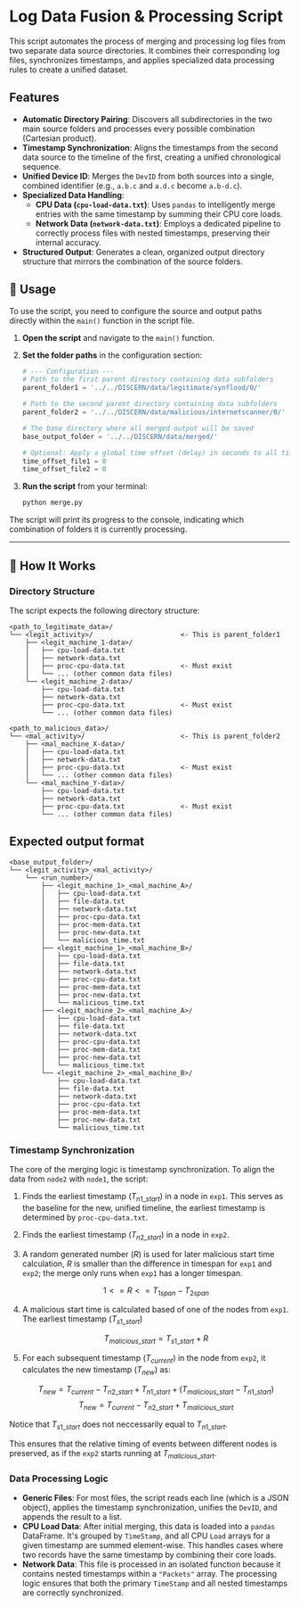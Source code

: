 # Log Data Fusion & Processing Script

This script automates the process of merging and processing log files from two separate data source directories. It combines their corresponding log files, synchronizes timestamps, and applies specialized data processing rules to create a unified dataset.

## Features

* **Automatic Directory Pairing**: Discovers all subdirectories in the two main source folders and processes every possible combination (Cartesian product).
* **Timestamp Synchronization**: Aligns the timestamps from the second data source to the timeline of the first, creating a unified chronological sequence.
* **Unified Device ID**: Merges the `DevID` from both sources into a single, combined identifier (e.g., `a.b.c` and `a.d.c` become `a.b-d.c`).
* **Specialized Data Handling**:
    * **CPU Data (`cpu-load-data.txt`)**: Uses `pandas` to intelligently merge entries with the same timestamp by summing their CPU core loads.
    * **Network Data (`network-data.txt`)**: Employs a dedicated pipeline to correctly process files with nested timestamps, preserving their internal accuracy.
* **Structured Output**: Generates a clean, organized output directory structure that mirrors the combination of the source folders.


## 🚀 Usage

To use the script, you need to configure the source and output paths directly within the `main()` function in the script file.

1.  **Open the script** and navigate to the `main()` function.

2.  **Set the folder paths** in the configuration section:

    ```python
    # --- Configuration ---
    # Path to the first parent directory containing data subfolders
    parent_folder1 = '../../DISCERN/data/legitimate/synflood/0/'

    # Path to the second parent directory containing data subfolders
    parent_folder2 = '../../DISCERN/data/malicious/internetscanner/0/'

    # The base directory where all merged output will be saved
    base_output_folder = '../../DISCERN/data/merged/'

    # Optional: Apply a global time offset (delay) in seconds to all timestamps in a file
    time_offset_file1 = 0
    time_offset_file2 = 0
    ```

3.  **Run the script** from your terminal:
    ```bash
    python merge.py
    ```

The script will print its progress to the console, indicating which combination of folders it is currently processing.

---

## 🧠 How It Works

### Directory Structure

The script expects the following directory structure:
```
<path_to_legitimate_data>/
└── <legit_activity>/                      <- This is parent_folder1
    ├── <legit_machine_1-data>/
    │   ├── cpu-load-data.txt
    │   ├── network-data.txt
    │   ├── proc-cpu-data.txt              <- Must exist
    │   └── ... (other common data files)
    └── <legit_machine_2-data>/
        ├── cpu-load-data.txt
        ├── network-data.txt
        ├── proc-cpu-data.txt              <- Must exist
        └── ... (other common data files)

<path_to_malicious_data>/
└── <mal_activity>/                        <- This is parent_folder2
    ├── <mal_machine_X-data>/
    │   ├── cpu-load-data.txt
    │   ├── network-data.txt
    │   ├── proc-cpu-data.txt              <- Must exist
    │   └── ... (other common data files)
    └── <mal_machine_Y-data>/
        ├── cpu-load-data.txt
        ├── network-data.txt
        ├── proc-cpu-data.txt              <- Must exist
        └── ... (other common data files)

```


## Expected output format

```
<base_output_folder>/
└── <legit_activity>_<mal_activity>/
    └── <run_number>/
        ├── <legit_machine_1>_<mal_machine_A>/
        │   ├── cpu-load-data.txt
        │   ├── file-data.txt
        │   ├── network-data.txt
        │   ├── proc-cpu-data.txt
        │   ├── proc-mem-data.txt
        │   ├── proc-new-data.txt
        │   └── malicious_time.txt
        ├── <legit_machine_1>_<mal_machine_B>/
        │   ├── cpu-load-data.txt
        │   ├── file-data.txt
        │   ├── network-data.txt
        │   ├── proc-cpu-data.txt
        │   ├── proc-mem-data.txt
        │   ├── proc-new-data.txt
        │   └── malicious_time.txt
        ├── <legit_machine_2>_<mal_machine_A>/
        │   ├── cpu-load-data.txt
        │   ├── file-data.txt
        │   ├── network-data.txt
        │   ├── proc-cpu-data.txt
        │   ├── proc-mem-data.txt
        │   ├── proc-new-data.txt
        │   └── malicious_time.txt
        └── <legit_machine_2>_<mal_machine_B>/
            ├── cpu-load-data.txt
            ├── file-data.txt
            ├── network-data.txt
            ├── proc-cpu-data.txt
            ├── proc-mem-data.txt
            ├── proc-new-data.txt
            └── malicious_time.txt
```

### Timestamp Synchronization

The core of the merging logic is timestamp synchronization. To align the data from `node2` with `node1`, the script:
1.  Finds the earliest timestamp ($T_{n1\_start}$) in a node in `exp1`. This serves as the baseline for the new, unified timeline, the earliest timestamp is determined by `proc-cpu-data.txt`.
2.  Finds the earliest timestamp ($T_{n2\_start}$) in a node in `exp2`.
3.  A random generated number ($R$) is used for later malicious start time calculation, $R$ is smaller than the difference in timespan for `exp1` and `exp2`; the merge only runs when `exp1` has a longer timespan.

    $$1<=R <=T_{1span} - T_{2span}$$

4.  A malicious start time is calculated based of one of the nodes from `exp1`. The earliest timestamp ($T_{s1\_start}$)

    $$T_{malicious\_start} = T_{s1\_start} + R$$

5.  For each subsequent timestamp ($T_{current}$) in the node from `exp2`, it calculates the new timestamp ($T_{new}$) as:

    $$T_{new} = T_{current} -T_{n2\_start} + T_{n1\_start} + (T_{malicious\_start} - T_{n1\_start}) $$
    $$T_{new} = T_{current} -T_{n2\_start} +T_{malicious\_start}$$

Notice that $T_{s1\_start}$ does not neccessarily equal to $T_{n1\_start}$.

This ensures that the relative timing of events between different nodes is preserved, as if the `exp2` starts running at $T_{malicious\_start}$.


### Data Processing Logic

* **Generic Files**: For most files, the script reads each line (which is a JSON object), applies the timestamp synchronization, unifies the `DevID`, and appends the result to a list.
* **CPU Load Data**: After initial merging, this data is loaded into a `pandas` DataFrame. It's grouped by `TimeStamp`, and all CPU `Load` arrays for a given timestamp are summed element-wise. This handles cases where two records have the same timestamp by combining their core loads.
* **Network Data**: This file is processed in an isolated function because it contains nested timestamps within a `"Packets"` array. The processing logic ensures that both the primary `TimeStamp` and all nested timestamps are correctly synchronized.
